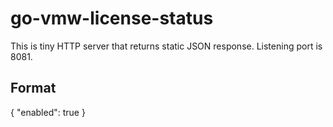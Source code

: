 # go-vmw-license-status
This is tiny HTTP server that returns static JSON response. Listening port is 8081.
## Format
{
  "enabled": true
}
